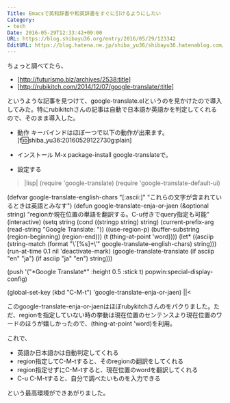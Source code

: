 ```yaml
---
Title: Emacsで英和辞書や和英辞書をすぐに引けるようにしたい
Category:
- tech
Date: 2016-05-29T12:33:42+09:00
URL: https://blog.shibayu36.org/entry/2016/05/29/123342
EditURL: https://blog.hatena.ne.jp/shiba_yu36/shibayu36.hatenablog.com/atom/entry/6653812171398690383
---
```


ちょっと調べてたら、
- [http://futurismo.biz/archives/2538:title]
- [http://rubikitch.com/2014/12/07/google-translate/:title]

というような記事を見つけて、google-translate.elというのを見かけたので導入してみた。特にrubikitchさんの記事は自動で日本語か英語かを判定してくれるので、そのまま導入した。

* 動作
キーバインドはほぼ一つで以下の動作が出来ます。
[f:id:shiba_yu36:20160529122730g:plain]


* インストール
M-x package-install google-translateで。

* 設定する
>|lisp|
(require 'google-translate)
(require 'google-translate-default-ui)

(defvar google-translate-english-chars "[:ascii:]"
  "これらの文字が含まれているときは英語とみなす")
(defun google-translate-enja-or-jaen (&optional string)
  "regionか現在位置の単語を翻訳する。C-u付きでquery指定も可能"
  (interactive)
  (setq string
        (cond ((stringp string) string)
              (current-prefix-arg
               (read-string "Google Translate: "))
              ((use-region-p)
               (buffer-substring (region-beginning) (region-end)))
              (t
               (thing-at-point 'word))))
  (let* ((asciip (string-match
                  (format "\\`[%s]+\\'" google-translate-english-chars)
                  string)))
    (run-at-time 0.1 nil 'deactivate-mark)
    (google-translate-translate
     (if asciip "en" "ja")
     (if asciip "ja" "en")
     string)))

(push '("\*Google Translate\*" :height 0.5 :stick t) popwin:special-display-config)

(global-set-key (kbd "C-M-t") 'google-translate-enja-or-jaen)
||<

このgoogle-translate-enja-or-jaenはほぼrubykitchさんのをパクりました。ただ、regionを指定していない時の挙動は現在位置のセンテンスより現在位置のワードのほうが嬉しかったので、(thing-at-point 'word)を利用。

これで、
- 英語か日本語かは自動判定してくれる
- region指定してC-M-tすると、そのregionの翻訳をしてくれる
- region指定せずにC-M-tすると、現在位置のwordを翻訳してくれる
- C-u C-M-tすると、自分で調べたいものを入力できる

という最高環境ができあがりました。
